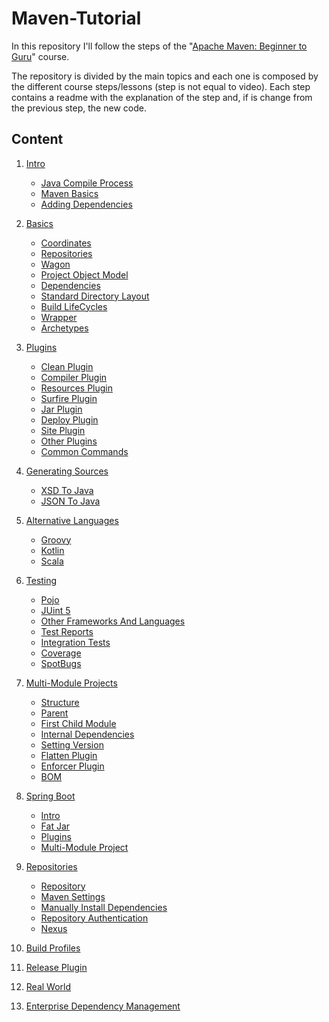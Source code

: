 # Maven-Tutorial

In this repository I'll follow the steps of the 
"[Apache Maven: Beginner to Guru](https://www.udemy.com/course/apache-maven-beginner-to-guru/)" course.

The repository is divided by the main topics and each one is composed by the different course steps/lessons 
(step is not equal to video).
Each step contains a readme with the explanation of the step and, if is change from the previous step, the new code.

## Content

1. [Intro](00%20-%20Intro)
    - [Java Compile Process](00%20-%20Intro#java-compile-process)
    - [Maven Basics](00%20-%20Intro#maven-basics)
    - [Adding Dependencies](00%20-%20Intro#adding-dependencies)
1. [Basics](01%20-%20Basics)
    - [Coordinates](01%20-%20Basics#coordinates)
    - [Repositories](01%20-%20Basics#repositories)
    - [Wagon](01%20-%20Basics#wagon)
    - [Project Object Model](01%20-%20Basics#project-object-model)
    - [Dependencies](01%20-%20Basics#dependencies)
    - [Standard Directory Layout](01%20-%20Basics#standard-directory-layout)
    - [Build LifeCycles](01%20-%20Basics#build-lifecycles)
    - [Wrapper](01%20-%20Basics#wrapper)
    - [Archetypes](01%20-%20Basics#archetypes)
1. [Plugins](02%20-%20Plugins)
    - [Clean Plugin](02%20-%20Plugins#clean-plugin)
    - [Compiler Plugin](02%20-%20Plugins#compiler-plugin)
    - [Resources Plugin](02%20-%20Plugins#resources-plugin)
    - [Surfire Plugin](02%20-%20Plugins#surfire-plugin)
    - [Jar Plugin](02%20-%20Plugins#jar-plugin)
    - [Deploy Plugin](02%20-%20Plugins#deploy-plugin)
    - [Site Plugin](02%20-%20Plugins#site-plugin)
    - [Other Plugins](02%20-%20Plugins#other-plugins)
    - [Common Commands](02%20-%20Plugins#common-commands)
1. [Generating Sources](03%20-%20Generating%20Sources)
    - [XSD To Java](03%20-%20Generating%20Sources#xsd-to-java)
    - [JSON To Java](03%20-%20Generating%20Sources#json-to-java)
1. [Alternative Languages](04%20-%20Alternative%20Languages)
    - [Groovy](04%20-%20Alternative%20Languages#groovy)
    - [Kotlin](04%20-%20Alternative%20Languages#kotlin)
    - [Scala](04%20-%20Alternative%20Languages#scala)
1. [Testing](05%20-%20Testing)
    - [Pojo](05%20-%20Testing#pojo)
    - [JUint 5](05%20-%20Testing#junit-5)
    - [Other Frameworks And Languages](05%20-%20Testing#other-frameworks-and-languages)
    - [Test Reports](05%20-%20Testing#test-reports)
    - [Integration Tests](05%20-%20Testing#integration-tests)
    - [Coverage](05%20-%20Testing#coverage)
    - [SpotBugs](05%20-%20Testing#spotbugs)
1. [Multi-Module Projects](06%20-%20Multi-Module%20Projects)
    - [Structure](06%20-%20Multi-Module%20Projects#structure)
    - [Parent](06%20-%20Multi-Module%20Projects#parent)
    - [First Child Module](06%20-%20Multi-Module%20Projects#first-child-module)
    - [Internal Dependencies](06%20-%20Multi-Module%20Projects#internal-dependencies)
    - [Setting Version](06%20-%20Multi-Module%20Projects#setting-version)
    - [Flatten Plugin](06%20-%20Multi-Module%20Projects#flatten-plugin)
    - [Enforcer Plugin](06%20-%20Multi-Module%20Projects#enforcer-plugin)
    - [BOM](06%20-%20Multi-Module%20Projects#bom)
1. [Spring Boot](07%20-%20Spring%20Boot)
    - [Intro](07%20-%20Spring%20Boot#intro)
    - [Fat Jar](07%20-%20Spring%20Boot#fat-jar)
    - [Plugins](07%20-%20Spring%20Boot#plugins)
    - [Multi-Module Project](07%20-%20Spring%20Boot#multi-module-project)
1. [Repositories](08%20-%20Repositories)
    - [Repository](08%20-%20Repositories#repository)
    - [Maven Settings](08%20-%20Repositories#maven-settings)
    - [Manually Install Dependencies](08%20-%20Repositories#manually-install-dependencies)
    - [Repository Authentication](08%20-%20Repositories#repository-authentication)
    - [Nexus](08%20-%20Repositories#nexus)

1. [Build Profiles]()
1. [Release Plugin]()
1. [Real World]()
1. [Enterprise Dependency Management]()